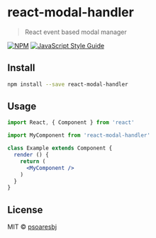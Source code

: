 # react-modal-handler

> React event based modal manager

[![NPM](https://img.shields.io/npm/v/react-modal-handler.svg)](https://www.npmjs.com/package/react-modal-handler) [![JavaScript Style Guide](https://img.shields.io/badge/code_style-standard-brightgreen.svg)](https://standardjs.com)

## Install

```bash
npm install --save react-modal-handler
```

## Usage

```jsx
import React, { Component } from 'react'

import MyComponent from 'react-modal-handler'

class Example extends Component {
  render () {
    return (
      <MyComponent />
    )
  }
}
```

## License

MIT © [psoaresbj](https://github.com/psoaresbj)
